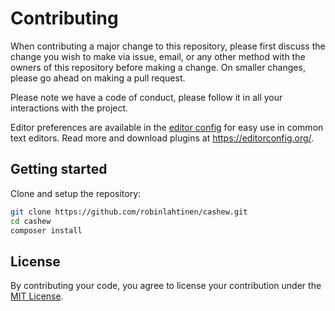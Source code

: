 # Contributing

When contributing a major change to this repository, please first discuss the change you wish to make via issue,
email, or any other method with the owners of this repository before making a change. On smaller changes, please go
ahead on making a pull request.

Please note we have a code of conduct, please follow it in all your interactions with the project.

Editor preferences are available in
the [editor config](https://github.com/mdlightdev/material-design-light/blob/main/.editorconfig) for easy use in common
text editors. Read more and download plugins at <https://editorconfig.org/>.

## Getting started

Clone and setup the repository:

```sh
git clone https://github.com/robinlahtinen/cashew.git
cd cashew
composer install
```

## License

By contributing your code, you agree to license your contribution under
the [MIT License](https://github.com/robinlahtinen/cashew/blob/main/LICENSE).

